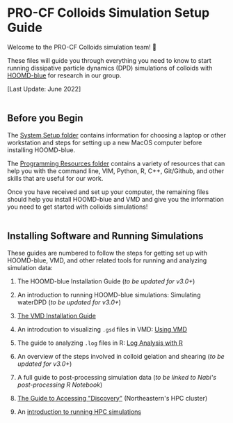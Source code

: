# PRO-CF Colloids Simulation Setup Guide

Welcome to the PRO-CF Colloids simulation team! :tada:

These files will guide you through everything you need to know to start running dissipative particle dynamics (DPD) simulations of colloids with [HOOMD-blue] for research in our group.

[HOOMD-blue]: http://glotzerlab.engin.umich.edu/hoomd-blue/

[Last Update: June 2022]
<br>
<br>
## Before you Begin

The [System Setup folder](/System-Setup) contains information for choosing a laptop or other workstation and steps for setting up a new MacOS computer before installing HOOMD-blue.

The [Programming Resources folder](/Programming-Resources) contains a variety of resources that can help you with the command line, VIM, Python, R, C++, Git/Github, and other skills that are useful for our work.

Once you have received and set up your computer, the remaining files should help you install HOOMD-blue and VMD and give you the information you need to get started with colloids simulations!
<br>
<br>
## Installing Software and Running Simulations

These guides are numbered to follow the steps for getting set up with HOOMD-blue, VMD, and other related tools for running and analyzing simulation data:

1. The HOOMD-blue Installation Guide (*to be updated for v3.0+*)

2. An introduction to running HOOMD-blue simulations: Simulating waterDPD (*to be updated for v3.0+*)

3. [The VMD Installation Guide](/03-VMD-Install-Guide.md)

4. An introdcution to visualizing `.gsd` files in VMD: [Using VMD](/04-Using-VMD.md)

5. The guide to analyzing `.log` files in R: [Log Analysis with R](/05-Log-Analysis-with-R.md)

6. An overview of the steps involved in colloid gelation and shearing (*to be updated for v3.0+*)

7. A full guide to post-processing simulation data (*to be linked to Nabi's post-processing R Notebook*)

8. [The Guide to Accessing "Discovery"](/08-Accessing-Discovery.md) (Northeastern's HPC cluster)

9. An [introduction to running HPC simulations](/09-Slurm-and-Disco.md)
